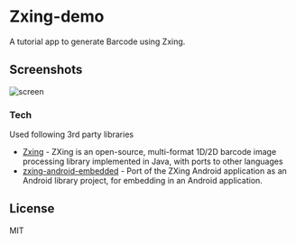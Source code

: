 # Zxing-demo
A tutorial app to generate Barcode using Zxing.
## Screenshots
![screen](../master/screenshots/screen.png)

### Tech

Used following 3rd party libraries 

* [Zxing] - ZXing is an open-source, multi-format 1D/2D barcode image processing library implemented in Java, with ports to other languages
* [zxing-android-embedded] - Port of the ZXing Android application as an Android library project, for embedding in an Android application.


License
----

MIT

[Zxing]: <https://github.com/zxing/zxing>
[zxing-android-embedded]: <https://github.com/journeyapps/zxing-android-embedded>
